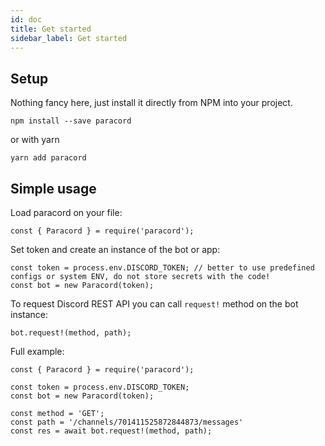 ```yaml
---
id: doc
title: Get started
sidebar_label: Get started
---
```


## Setup

Nothing fancy here, just install it directly from NPM into your project.

```
npm install --save paracord
```

or with yarn

```
yarn add paracord
```

## Simple usage

Load paracord on your file:
```
const { Paracord } = require('paracord');
```

Set token and create an instance of the bot or app:
```
const token = process.env.DISCORD_TOKEN; // better to use predefined configs or system ENV, do not store secrets with the code!
const bot = new Paracord(token);
```

To request Discord REST API you can call `request!` method on the bot instance:

```
bot.request!(method, path);
```

Full example:

```
const { Paracord } = require('paracord');

const token = process.env.DISCORD_TOKEN;
const bot = new Paracord(token);

const method = 'GET';
const path = '/channels/701411525872844873/messages'
const res = await bot.request!(method, path);
```
